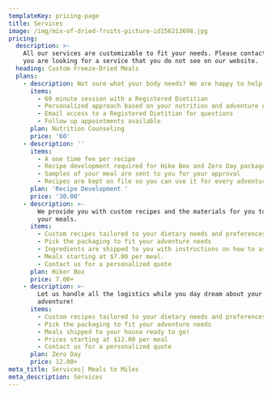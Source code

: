 ```yaml
---
templateKey: pricing-page
title: Services
image: /img/mix-of-dried-fruits-picture-id156213698.jpg
pricing:
  description: >-
    All our services are customizable to fit your needs. Please contact us if
    you are looking for a service that you do not see on our website. 
  heading: Custom Freeze-Dried Meals
  plans:
    - description: Not sure what your body needs? We are happy to help!
      items:
        - 60 minute session with a Registered Dietitian
        - Personalized approach based on your nutrition and adventure goals
        - Email access to a Registered Dietitian for questions
        - Follow up appointments available
      plan: Nutrition Counseling
      price: '60'
    - description: ''
      items:
        - A one time fee per recipe
        - Recipe development required for Hike Box and Zero Day packages
        - Samples of your meal are sent to you for your approval
        - Recipes are kept on file so you can use it for every adventure!
      plan: 'Recipe Development '
      price: '30.00'
    - description: >-
        We provide you with custom recipes and the materials for you to assemble
        your meals.
      items:
        - Custom recipes tailored to your dietary needs and preferences
        - Pick the packaging to fit your adventure needs
        - Ingredients are shipped to you with instructions on how to assemble
        - Meals starting at $7.00 per meal.
        - Contact us for a personalized quote
      plan: Hiker Box
      price: 7.00+
    - description: >-
        Let us handle all the logistics while you day dream about your next
        adventure! 
      items:
        - Custom recipes tailored to your dietary needs and preferences
        - Pick the packaging to fit your adventure needs
        - Meals shipped to your house ready to go!
        - Prices starting at $12.00 per meal
        - Contact us for a personalized quote
      plan: Zero Day
      price: 12.00+
meta_title: Services| Meals to Miles
meta_description: Services
---
```


